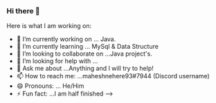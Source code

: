 ### Hi there 👋



Here is what I am working on:

- 🔭 I’m currently working on ... Java.
- 🌱 I’m currently learning ... MySql & Data Structure
- 👯 I’m looking to collaborate on ...Java project's.
- 🤔 I’m looking for help with ... 
- 💬 Ask me about ...Anything and I will try to help!
- 📫 How to reach me: ...maheshnehere93#7944 (Discord username)
- 😄 Pronouns: ... He/Him
- ⚡ Fun fact: ...I am half finished
-->
